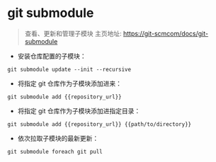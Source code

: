 # git submodule

> 查看、更新和管理子模块
> 主页地址: <https://git-scmcom/docs/git-submodule>

- 安装仓库配置的子模块：

`git submodule update --init --recursive`

- 将指定 git 仓库作为子模块添加进来：

`git submodule add {{repository_url}}`

- 将指定 git 仓库作为子模块添加进指定目录：

`git submodule add {{repository_url}} {{path/to/directory}}`

- 依次拉取子模块的最新更新：

`git submodule foreach git pull`

[#]: contributors: ([李峰])
